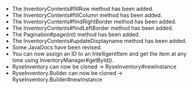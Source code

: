 * The InventoryContents#fillRow method has been added.
* The InventoryContents#fillColumn method has been added.
* The InventoryContents#findRightBorder method has been added.
* The InventoryContents#findLeftBorder method has been added.
* The Pagination#page(int) method has been added.
* The InventoryContents#updateDisplayname method has been added.
* Some JavaDocs have been revised.
* You can now assign an ID to an IntelligentItem and get the item at any time using InventoryManager#getById().
* RyseInventory can now be cloned -> RyseInventory#newInstance
* RyseInventory.Builder can now be cloned -> RyseInventory.Builder#newInstance